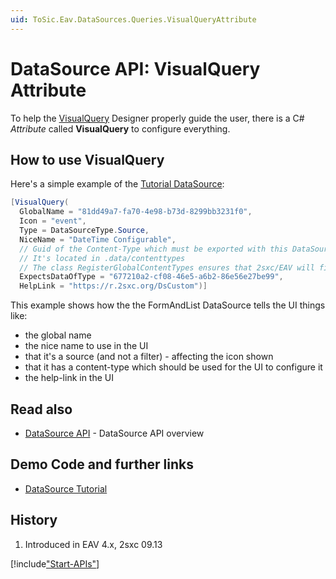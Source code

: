 ```yaml
---
uid: ToSic.Eav.DataSources.Queries.VisualQueryAttribute
---
```

# DataSource API: VisualQuery Attribute

To help the [VisualQuery](xref:Basics.Query.VisualQuery.Index) Designer properly guide the user, there is a C# _Attribute_ called **VisualQuery** to configure everything. 

## How to use VisualQuery
Here's a simple example of the [Tutorial DataSource](xref:NetCode.DataSources.Custom.TutorialBasic.Index): 

```cs
[VisualQuery(
  GlobalName = "81dd49a7-fa70-4e98-b73d-8299bb3231f0",
  Icon = "event",
  Type = DataSourceType.Source,
  NiceName = "DateTime Configurable",
  // Guid of the Content-Type which must be exported with this DataSource
  // It's located in .data/contenttypes
  // The class RegisterGlobalContentTypes ensures that 2sxc/EAV will find it
  ExpectsDataOfType = "677210a2-cf08-46e5-a6b2-86e56e27be99",
  HelpLink = "https://r.2sxc.org/DsCustom")]
```

This example shows how the the FormAndList DataSource tells the UI things like:

* the global name
* the nice name to use in the UI
* that it's a source (and not a filter) - affecting the icon shown
* that it has a content-type which should be used for the UI to configure it
* the help-link in the UI

## Read also

* [DataSource API](xref:NetCode.DataSources.Custom.Api) - DataSource API overview

## Demo Code and further links

* [DataSource Tutorial](xref:NetCode.DataSources.Custom.TutorialBasic.Index)

## History

1. Introduced in EAV 4.x, 2sxc 09.13

[!include["Start-APIs"](../shared-api-start.md)]